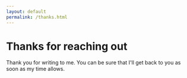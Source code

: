 ```yaml
---
layout: default
permalink: /thanks.html
---
```


# Thanks for reaching out

Thank you for writing to me. You can be sure that I'll get back to you as soon
as my time allows.

